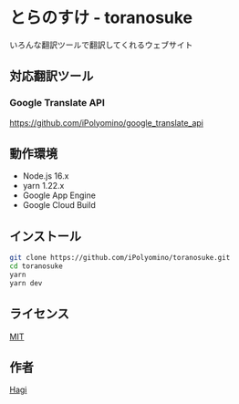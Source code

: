 # とらのすけ - toranosuke

いろんな翻訳ツールで翻訳してくれるウェブサイト

## 対応翻訳ツール

### Google Translate API

https://github.com/iPolyomino/google_translate_api

## 動作環境

- Node.js 16.x
- yarn 1.22.x
- Google App Engine
- Google Cloud Build

## インストール

```zsh
git clone https://github.com/iPolyomino/toranosuke.git
cd toranosuke
yarn
yarn dev
```

## ライセンス

[MIT](https://github.com/iPolyomino/toranosuke/blob/master/LICENSE)

## 作者

[Hagi](https://github.com/iPolyomino)
